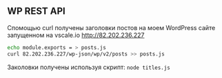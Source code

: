 ## WP REST API

Спомощью curl получены заголовки постов на моем WordPress сайте запущенном на vscale.io http://82.202.236.227

```bash
echo module.exports = > posts.js
curl 82.202.236.227/wp-json/wp/v2/posts >> posts.js
```

Заколовки получены используя скрипт: `node titles.js`